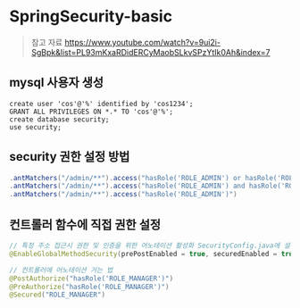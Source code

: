 # SpringSecurity-basic

> 참고 자료 https://www.youtube.com/watch?v=9ui2i-SgBpk&list=PL93mKxaRDidERCyMaobSLkvSPzYtIk0Ah&index=7

## mysql 사용자 생성

```mysql
create user 'cos'@'%' identified by 'cos1234';
GRANT ALL PRIVILEGES ON *.* TO 'cos'@'%';
create database security;
use security;
```

## security 권한 설정 방법

```java
.antMatchers("/admin/**").access("hasRole('ROLE_ADMIN') or hasRole('ROLE_USER')")
.antMatchers("/admin/**").access("hasRole('ROLE_ADMIN') and hasRole('ROLE_USER')")
.antMatchers("/admin/**").access("hasRole('ROLE_ADMIN')")
```

## 컨트롤러 함수에 직접 권한 설정
```java
// 특정 주소 접근시 권한 및 인증을 위한 어노테이션 활성화 SecurityConfig.java에 설정
@EnableGlobalMethodSecurity(prePostEnabled = true, securedEnabled = true)

// 컨트롤러에 어노테이션 거는 법
@PostAuthorize("hasRole('ROLE_MANAGER')")
@PreAuthorize("hasRole('ROLE_MANAGER')")
@Secured("ROLE_MANAGER")
```
